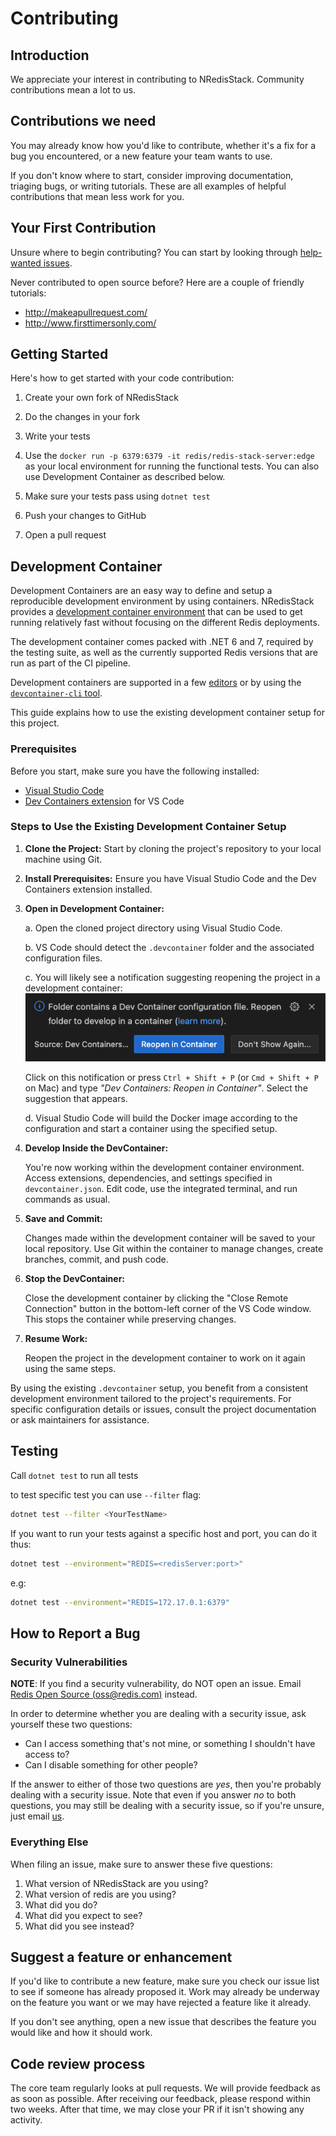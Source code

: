 # Contributing

## Introduction

We appreciate your interest in contributing to NRedisStack.
Community contributions mean a lot to us.

## Contributions we need

You may already know how you'd like to contribute, whether it's a fix for a bug you
encountered, or a new feature your team wants to use.

If you don't know where to start, consider improving
documentation, triaging bugs, or writing tutorials. These are all examples of
helpful contributions that mean less work for you.

## Your First Contribution

Unsure where to begin contributing? You can start by looking through
[help-wanted
issues](https://github.com/redis/NRedisStack/labels/help-wanted).

Never contributed to open source before? Here are a couple of friendly
tutorials:

-   <http://makeapullrequest.com/>
-   <http://www.firsttimersonly.com/>

## Getting Started

Here's how to get started with your code contribution:

1.  Create your own fork of NRedisStack
2.  Do the changes in your fork
3.  Write your tests

4.  Use the `docker run -p 6379:6379 -it redis/redis-stack-server:edge` as your local environment for running the functional tests. You can also use Development Container as described below.
5.  Make sure your tests pass using `dotnet test`
6.  Push your changes to GitHub
7.  Open a pull request

## Development Container

Development Containers are an easy way to define and setup a reproducible development environment by using containers.
NRedisStack provides a [development container environment](https://containers.dev/) that can be used to get running relatively fast without focusing on the different Redis deployments.

The development container comes packed with .NET 6 and 7, required by the testing suite, as well as the currently supported Redis versions that are run as part of the CI pipeline.

Development containers are supported in a few [editors](https://containers.dev/supporting#editors) or by using the [`devcontainer-cli` tool](https://github.com/devcontainers/cli).

This guide explains how to use the existing development container setup for this project.

### Prerequisites

Before you start, make sure you have the following installed:

- [Visual Studio Code](https://code.visualstudio.com/)
- [Dev Containers extension](https://marketplace.visualstudio.com/items?itemName=ms-vscode-remote.remote-containers) for VS Code

### Steps to Use the Existing Development Container Setup

1. **Clone the Project:** Start by cloning the project's repository to your local machine using Git.

2. **Install Prerequisites:** Ensure you have Visual Studio Code and the Dev Containers extension installed.

3. **Open in Development Container:**

   a. Open the cloned project directory using Visual Studio Code.

   b. VS Code should detect the `.devcontainer` folder and the associated configuration files.

   c. You will likely see a notification suggesting reopening the project in a development container:
   ![devcontainer notification](./docs/devcontainerNotification.png)

   Click on this notification or press `Ctrl + Shift + P` (or `Cmd + Shift + P` on Mac) and type _"Dev Containers: Reopen in Container"_. Select the suggestion that appears.

   d. Visual Studio Code will build the Docker image according to the configuration and start a container using the specified setup.

4. **Develop Inside the DevContainer:**

   You're now working within the development container environment. Access extensions, dependencies, and settings specified in `devcontainer.json`. Edit code, use the integrated terminal, and run commands as usual.

5. **Save and Commit:**

   Changes made within the development container will be saved to your local repository. Use Git within the container to manage changes, create branches, commit, and push code.

6. **Stop the DevContainer:**

   Close the development container by clicking the "Close Remote Connection" button in the bottom-left corner of the VS Code window. This stops the container while preserving changes.

7. **Resume Work:**

   Reopen the project in the development container to work on it again using the same steps.

By using the existing `.devcontainer` setup, you benefit from a consistent development environment tailored to the project's requirements. For specific configuration details or issues, consult the project documentation or ask maintainers for assistance.


## Testing

Call `dotnet test` to run all tests

to test specific test you can use `--filter` flag:
```bash
dotnet test --filter <YourTestName>
```

If you want to run your tests against a specific host and port, you can do it thus:
```bash
dotnet test --environment="REDIS=<redisServer:port>"
```
e.g:
```bash
dotnet test --environment="REDIS=172.17.0.1:6379"
```
## How to Report a Bug

### Security Vulnerabilities

**NOTE**: If you find a security vulnerability, do NOT open an issue.
Email [Redis Open Source (<oss@redis.com>)](mailto:oss@redis.com) instead.

In order to determine whether you are dealing with a security issue, ask
yourself these two questions:

-   Can I access something that's not mine, or something I shouldn't
    have access to?
-   Can I disable something for other people?

If the answer to either of those two questions are *yes*, then you're
probably dealing with a security issue. Note that even if you answer
*no*  to both questions, you may still be dealing with a security
issue, so if you're unsure, just email [us](mailto:oss@redis.com).

### Everything Else

When filing an issue, make sure to answer these five questions:

1.  What version of NRedisStack are you using?
2.  What version of redis are you using?
3.  What did you do?
4.  What did you expect to see?
5.  What did you see instead?

## Suggest a feature or enhancement

If you'd like to contribute a new feature, make sure you check our
issue list to see if someone has already proposed it. Work may already
be underway on the feature you want or we may have rejected a
feature like it already.

If you don't see anything, open a new issue that describes the feature
you would like and how it should work.

## Code review process

The core team regularly looks at pull requests. We will provide
feedback as as soon as possible. After receiving our feedback, please respond
within two weeks. After that time, we may close your PR if it isn't
showing any activity.
